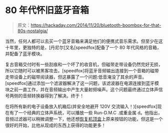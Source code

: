 # 80 年代怀旧蓝牙音箱

> 原文：<https://hackaday.com/2014/11/20/bluetooth-boombox-for-that-80s-nostalgia/>

当然，任何人都可以去买一个蓝牙音箱来满足他们的便携式音乐需求。但至少在这十年里，更独特的是，[丹尼尔]又名[speedfox]配备了一个 80 年代风格的音箱，并配备了蓝牙模块。

复古音箱交付时有一些刮痕和一个坏了的收音机，但磁带走带设备仍然完好无损，所以它随时可以被黑客攻击。[speedfox]将蓝牙音频输出连接到一个音箱的磁带走带设备上的磁带阅读器，但这暴露了一个问题:低音淹没了其余的声音。[speedfox]通过添加一个滤波器解决了这一问题，该滤波器在电源连接到蓝牙模块之前一直工作，并在音频输出中产生大量射频噪声。这个问题最终通过立体声信号两侧的音频转换器得到了解决。终于！

在将所有新的电子设备放入机箱后(并安全地避开 120V 交流输入！)[speedfox]现在有了一个经典的立体声系统，可以播放一些 Run-D.M.C .或重金属 d。他指出，音频过滤器可以稍微调整一下，他还想[恢复机顶盒](http://hackaday.com/2010/05/31/bluetooth-boombox/)上原来按钮的功能，但这是一个很好的开始，比他从现成的东西上获得的功能更多！